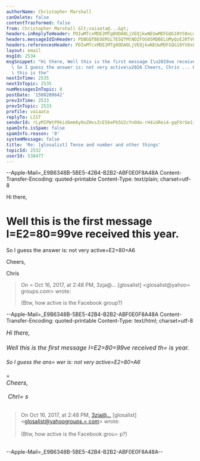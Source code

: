 ```yaml
---
authorName: Christopher Marshall
canDelete: false
contentTrasformed: false
from: Christopher Marshall &lt;vaiaata@...&gt;
headers.inReplyToHeader: PDIwMTcxMDE2MTg0ODA0LjVEQjkwNEUwMDFGQG10YS0xLm9wZW5tYWlsYm94Lm9nPg==
headers.messageIdInHeader: PDBGQTBEOEM1LTE5QTMtNDZFOS05MDBELUMyQzE2RTVGRkI5MEBpaHVnLmNvLm56Pg==
headers.referencesHeader: PDIwMTcxMDE2MTg0ODA0LjVEQjkwNEUwMDFGQG10YS0xLm9wZW5tYWlsYm94Lm9nPg==
layout: email
msgId: 2534
msgSnippet: "Hi there, Well this is the first message I\u2019ve received this year.\
  \ So I guess the answer is: not very active\u2026 Cheers, Chris ... Hi there, Well\
  \ this is the"
nextInTime: 2535
nextInTopic: 2535
numMessagesInTopic: 8
postDate: '1508200642'
prevInTime: 2533
prevInTopic: 2533
profile: vaiaata
replyTo: LIST
senderId: rLyMIPWtP9kid6mm6y0oZHxsZcE56ePb5U2cYnOdo-rH4iGRei4-gqFXrGm1iz-2wnGSXDetc1rQlBFJfRGC4qTD0zlxZjpyIq-4WmKBniU
spamInfo.isSpam: false
spamInfo.reason: '0'
systemMessage: false
title: 'Re: [glosalist] Tense and number and other things'
topicId: 2532
userId: 538477
---
```



--Apple-Mail=_E9B6348B-5BE5-42B4-B2B2-ABF0E0F8A48A
Content-Transfer-Encoding: quoted-printable
Content-Type: text/plain;
	charset=utf-8

Hi there,

Well this is the first message I=E2=80=99ve received this year.
=

So I guess the answer is: not very active=E2=80=A6

Cheers,

 Chris

> On =
Oct 16, 2017, at 2:48 PM, 3zja@... [glosalist] <glosalist@yahoo=
groups.com> wrote:
> 
> (Btw, how active is the Facebook group?)


--Apple-Mail=_E9B6348B-5BE5-42B4-B2B2-ABF0E0F8A48A
Content-Transfer-Encoding: quoted-printable
Content-Type: text/html;
	charset=utf-8

<html><head><meta http-equiv=3D"Content-Type" content=3D"text/html charset=
=3Dutf-8"></head><body style=3D"word-wrap: break-word; -webkit-nbsp-mode: s=
pace; -webkit-line-break: after-white-space;" class=3D""><font face=3D"Geor=
gia" size=3D"4" class=3D""><i class=3D"">Hi there,</i></font><div class=3D"=
"><font face=3D"Georgia" size=3D"4" class=3D""><i class=3D""><br class=3D""=
></i></font></div><div class=3D""><font face=3D"Georgia" size=3D"4" class=
=3D""><i class=3D"">Well this is the first message I=E2=80=99ve received th=
is year.</i></font></div><div class=3D""><font face=3D"Georgia" size=3D"4" =
class=3D""><i class=3D""><br class=3D""></i></font></div><div class=3D""><f=
ont face=3D"Georgia" size=3D"4" class=3D""><i class=3D"">So I guess the ans=
wer is: not very active=E2=80=A6</i></font></div><div class=3D""><font face=
=3D"Georgia" size=3D"4" class=3D""><i class=3D""><br class=3D""></i></font>=
</div><div class=3D""><font face=3D"Georgia" size=3D"4" class=3D""><i class=
=3D"">Cheers,</i></font></div><div class=3D""><font face=3D"Georgia" size=
=3D"4" class=3D""><i class=3D""><br class=3D""></i></font></div><div class=
=3D""><font face=3D"Georgia" size=3D"4" class=3D""><i class=3D""> Chri=
s<br class=3D""></i></font>
<br class=3D""><div><blockquote type=3D"cite" c=
lass=3D""><div class=3D"">On Oct 16, 2017, at 2:48 PM, <a href=3D"mailto:3z=
ja@..." class=3D"">3zja@...</a> [glosalist] <<a =
href=3D"mailto:glosalist@yahoogroups.com" class=3D"">glosalist@yahoogroups.=
com</a>> wrote:</div><br class=3D"Apple-interchange-newline"><div class=
=3D""><span style=3D"font-family: Helvetica; font-size: 12px; font-style: n=
ormal; font-variant-caps: normal; font-weight: normal; letter-spacing: norm=
al; text-align: start; text-indent: 0px; text-transform: none; white-space:=
 normal; word-spacing: 0px; -webkit-text-stroke-width: 0px; float: none; di=
splay: inline !important;" class=3D"">(Btw, how active is the Facebook grou=
p?)</span></div></blockquote></div><br class=3D""></div></body></html>
--Apple-Mail=_E9B6348B-5BE5-42B4-B2B2-ABF0E0F8A48A--

